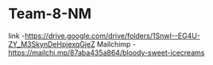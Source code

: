 # Team-8-NM
link -https://drive.google.com/drive/folders/1SnwI--EG4U-ZY_M3SkynDeHpjexqGjeZ
Mailchimp - https://mailchi.mp/87aba435a864/bloody-sweet-icecreams

